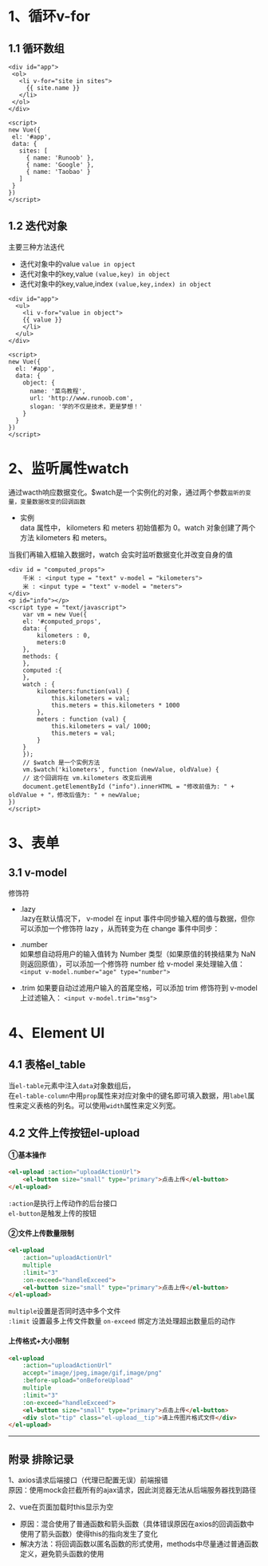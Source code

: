 # 1、循环v-for
 ## 1.1 循环数组
 ```vue
 <div id="app">
  <ol>
    <li v-for="site in sites">
      {{ site.name }}
    </li>
  </ol>
</div>
 
<script>
new Vue({
  el: '#app',
  data: {
    sites: [
      { name: 'Runoob' },
      { name: 'Google' },
      { name: 'Taobao' }
    ]
  }
})
</script>
```

## 1.2 迭代对象
主要三种方法迭代
- 迭代对象中的value `value in opject`
- 迭代对象中的key,value `(value,key) in object`
- 迭代对象中的key,value,index `(value,key,index) in object`
```vue
<div id="app">
  <ul>
    <li v-for="value in object">
    {{ value }}
    </li>
  </ul>
</div>
 
<script>
new Vue({
  el: '#app',
  data: {
    object: {
      name: '菜鸟教程',
      url: 'http://www.runoob.com',
      slogan: '学的不仅是技术，更是梦想！'
    }
  }
})
</script>

```

# 2、监听属性watch
通过wacth响应数据变化。$watch是一个实例化的对象，通过两个参数`监听的变量，变量数据改变的回调函数`
- 实例   
    data 属性中， kilometers 和 meters 初始值都为 0。watch 对象创建了两个方法 kilometers 和 meters。

当我们再输入框输入数据时，watch 会实时监听数据变化并改变自身的值
```vue
<div id = "computed_props">
    千米 : <input type = "text" v-model = "kilometers">
    米 : <input type = "text" v-model = "meters">
</div>
<p id="info"></p>
<script type = "text/javascript">
    var vm = new Vue({
    el: '#computed_props',
    data: {
        kilometers : 0,
        meters:0
    },
    methods: {
    },
    computed :{
    },
    watch : {
        kilometers:function(val) {
            this.kilometers = val;
            this.meters = this.kilometers * 1000
        },
        meters : function (val) {
            this.kilometers = val/ 1000;
            this.meters = val;
        }
    }
    });
    // $watch 是一个实例方法
    vm.$watch('kilometers', function (newValue, oldValue) {
    // 这个回调将在 vm.kilometers 改变后调用
    document.getElementById ("info").innerHTML = "修改前值为: " + oldValue + "，修改后值为: " + newValue;
})
</script>
```

# 3、表单
## 3.1 v-model
修饰符
- .lazy    
.lazy在默认情况下， v-model 在 input 事件中同步输入框的值与数据，但你可以添加一个修饰符 lazy ，从而转变为在 change 事件中同步：   

- .number   
如果想自动将用户的输入值转为 Number 类型（如果原值的转换结果为 NaN 则返回原值），可以添加一个修饰符 number 给 v-model 来处理输入值：
`<input v-model.number="age" type="number">`

- .trim
如果要自动过滤用户输入的首尾空格，可以添加 trim 修饰符到 v-model 上过滤输入：
`<input v-model.trim="msg">`

# 4、Element UI
## 4.1 表格el_table
当`el-table`元素中注入`data`对象数组后，   
在`el-table-column`中用`prop`属性来对应对象中的键名即可填入数据，用`label`属性来定义表格的列名。可以使用`width`属性来定义列宽。
## 4.2 文件上传按钮el-upload
#### ①基本操作
```html
<el-upload :action="uploadActionUrl">
    <el-button size="small" type="primary">点击上传</el-button>
</el-upload>
```
`:action`是执行上传动作的后台接口   
`el-button`是触发上传的按钮

#### ②文件上传数量限制
```html
<el-upload 
    :action="uploadActionUrl"
    multiple
    :limit="3"
    :on-exceed="handleExceed">
    <el-button size="small" type="primary">点击上传</el-button>
</el-upload>
```
`multiple`设置是否同时选中多个文件   
`:limit` 设置最多上传文件数量
`on-exceed` 绑定方法处理超出数量后的动作
#### 上传格式+大小限制
```html
<el-upload 
    :action="uploadActionUrl"
    accept="image/jpeg,image/gif,image/png"
    :before-upload="onBeforeUpload"
    multiple
    :limit="3"
    :on-exceed="handleExceed">
    <el-button size="small" type="primary">点击上传</el-button>
    <div slot="tip" class="el-upload__tip">请上传图片格式文件</div>
</el-upload>
```
---
## 附录 排除记录
1、axios请求后端接口（代理已配置无误）前端报错   
 原因：使用mock会拦截所有的ajax请求，因此浏览器无法从后端服务器找到路径
 
 2、vue在页面加载时this显示为空
 - 原因：混合使用了普通函数和箭头函数（具体错误原因在axios的回调函数中使用了箭头函数）使得this的指向发生了变化
 - 解决方法：将回调函数以匿名函数的形式使用，methods中尽量通过普通函数定义，避免箭头函数的使用